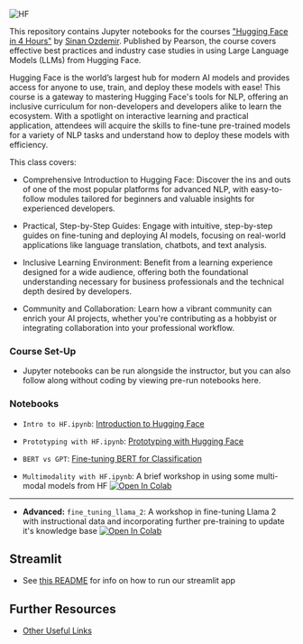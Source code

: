

![HF](images/hf.png)


This repository contains Jupyter notebooks for the courses ["Hugging Face in 4 Hours"](https://learning.oreilly.com/live-events/hugging-face-in-4-hours/0790145056533/0790145056525/) by [Sinan Ozdemir](https://sinanozdemir.ai). Published by Pearson, the course covers effective best practices and industry case studies in using Large Language Models (LLMs) from Hugging Face.

Hugging Face is the world’s largest hub for modern AI models and provides access for anyone to use, train, and deploy these models with ease! This course is a gateway to mastering Hugging Face's tools for NLP, offering an inclusive curriculum for non-developers and developers alike to learn the ecosystem. With a spotlight on interactive learning and practical application, attendees will acquire the skills to fine-tune pre-trained models for a variety of NLP tasks and understand how to deploy these models with efficiency.


This class covers:

- Comprehensive Introduction to Hugging Face: Discover the ins and outs of one of the most popular platforms for advanced NLP, with easy-to-follow modules tailored for beginners and valuable insights for experienced developers.

- Practical, Step-by-Step Guides: Engage with intuitive, step-by-step guides on fine-tuning and deploying AI models, focusing on real-world applications like language translation, chatbots, and text analysis.

- Inclusive Learning Environment: Benefit from a learning experience designed for a wide audience, offering both the foundational understanding necessary for business professionals and the technical depth desired by developers.

- Community and Collaboration: Learn how a vibrant community can enrich your AI projects, whether you're contributing as a hobbyist or integrating collaboration into your professional workflow.

### Course Set-Up

- Jupyter notebooks can be run alongside the instructor, but you can also follow along without coding by viewing pre-run notebooks here.

### Notebooks

- `Intro to HF.ipynb`: [Introduction to Hugging Face](notebooks/Intro%20to%20HF.ipynb)
- `Prototyping with HF.ipynb`: [Prototyping with Hugging Face](notebooks/Prototyping%20with%20HF.ipynb)

- `BERT vs GPT`: [Fine-tuning BERT for Classification](notebooks/BERT%20vs%20GPT.ipynb)

- `Multimodality with HF.ipynb`: A brief workshop in using some multi-modal models from HF
[![Open In Colab](https://colab.research.google.com/assets/colab-badge.svg)](https://colab.research.google.com/drive/1zYSzDuYFa_cbRlti3scUjfmvradK8Sf4?usp=sharing)

---

- **Advanced:** `fine_tuning_llama_2`: A workshop in fine-tuning Llama 2 with instructional data and incorporating further pre-training to update it's knowledge base
[![Open In Colab](https://colab.research.google.com/assets/colab-badge.svg)](https://colab.research.google.com/drive/1xKmvmZisN-QoNzm4JXnJ4VEWvp1GfLCq?usp=sharing)


## Streamlit

- See [this README](streamlit/chat/README.md) for info on how to run our streamlit app


## Further Resources

- [Other Useful Links](https://learning.oreilly.com/playlists/2953f6c7-0e13-49ac-88e2-b951e11388de/)
